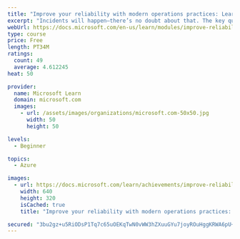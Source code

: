 ```yaml
---
title: "Improve your reliability with modern operations practices: Learning from failure"
excerpt: "Incidents will happen—there’s no doubt about that. The key question is whether you will treat them as a learning opportunity to make your operations practice better or just as a loss of time, money, and reputation. Learn the practice and the Azure tools that can help level up your operations practice by learning from failure."
webUrl: https://docs.microsoft.com/en-us/learn/modules/improve-reliability-failure/
type: course
price: Free
length: PT34M
ratings:
  count: 49
  average: 4.612245
heat: 50

provider:
  name: Microsoft Learn
  domain: microsoft.com
  images:
    - url: /assets/images/organizations/microsoft.com-50x50.jpg
      width: 50
      height: 50

levels:
  - Beginner

topics:
  - Azure

images:
  - url: https://docs.microsoft.com/learn/achievements/improve-reliability-failure-social.png
    width: 640
    height: 320
    isCached: true
    title: "Improve your reliability with modern operations practices: Learning from failure"

secured: "3bu2gz+u5RiODsP1Tq7c65uOEKqTwN0vWW3hZXuuGYu7joyROuHggKRWA6pU+zUWANDJ2T6j8dBE8Wj6lEn7tmlWWhkMCMNet7MN6JBnXXLsx1vTeQ64Sp8yDBrE35evYUvwtBSVHnrZcVs6fEPCJu8T/hEcLCpzfpVD9C8ubHADNFro7JvV631ifJj4alLAuluu7OjuE6wJ4DcVRAALCCp8iDiH/I4zlsKsIP8TR7Brax4J448zZVUjaqaMfDsVocwQKqY2DzF9MFOfY7iRpZA+kxFzivifBDbMkb9vVVBkxs9TT72eHo94/PHycE1FVstjZriWQxIiLenoJdoGZ0QtuVhB9x6z3uoU8JPEmcocgmcVFTUlJ8W9TosCdhoT7Xjo0O5C7uqA6P7/xZVHfQ==;m+pJbmUoJH5edjMjBDGlGA=="
---
```


